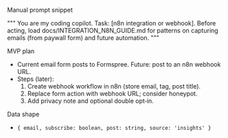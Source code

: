 Manual prompt snippet

"""
You are my coding copilot. Task: [n8n integration or webhook].
Before acting, load docs/INTEGRATION_N8N_GUIDE.md for patterns on capturing emails (from paywall form) and future automation.
"""

MVP plan
- Current email form posts to Formspree. Future: post to an n8n webhook URL.
- Steps (later):
  1) Create webhook workflow in n8n (store email, tag, post title).
  2) Replace form action with webhook URL; consider honeypot.
  3) Add privacy note and optional double opt‑in.

Data shape
- `{ email, subscribe: boolean, post: string, source: 'insights' }`


